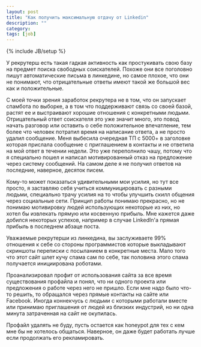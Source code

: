 ```yaml
---
layout: post
title: "Как получить максимальную отдачу от Linkedin"
description: ""
category: 
tags: [job]
---
```

{% include JB/setup %}

У рекрутерш есть такая гадкая активность как простукивать свою базу на предмет поиска свободных соискателей. Похоже они все поголовно пишут автоматические письма в линкедине, но самое плохое, что они не понимают, что отрицательные ответы имеют такой же большой вес как и положительные. 

С моей точки зрения заработок рекрутера не в том, что он запускает спамбота по выборке, а в том что поддерживают связь со своей базой, растят ее и выстраивают хорошие отношения с конкретными людьми. Отрицательный ответ соискателя это уже значит много, это повод начать разговор или оставить о себе положительное впечатление, тем более что человек потратил время на написание ответа, а не просто удалил сообщение. Меня выбесила очередная ТП с 5000+ в заголовке которая прислала сообщение с приглашением в контакты и не ответила на мой ответ в течении недели. Это уже переполнило чашу, потому что я специально пошел и написал мотивированный отказ на предложение через систему сообщений. На самом деле я не получил ответов на последние, наверное, десяток писем. 

Кому-то может показаться удивительными мои усилия, но тут все просто, я заставляю себя учиться коммуницировать с разными людьми, специально трачу усилия на то чтобы улучшить скилл общения через социальные сети. Принцип работы понимаю прекрасно, но не понимаю мотивировку людей использующих некоторые из них, но хотел бы извлекать прямую или косвенную прибыль. Мне кажется даже добился некоторых успехов, например в случае LinkedIn'а прямая прибыль в последнем абзаце поста.

Уважаемые рекрутерши из линкедина, вы заслуживаете 99% отношения к себе со стороны программистов которые выкладывают скриншоты переписки с посыланием в конкретные места. Мало того что этот сайт шлет кучу спама сам по себе, так половина этого спама получается инициирована роботами. 

Проанализировал профит от использования сайта за все время существования профайла и понял, что ни одного проекта или предложения о работе через него не пришло. Если мне надо было что-то решить, то обращался через прямые контакты на сайте или Facebook. Иногда коннекчусь с людьми с которыми работали вместе или принимаю приглашения от людей из близких индустрий, но ни одна минута затраченная на сайт не окупилась.

Профайл удалять не буду, пусть остается как honeypot для тех с кем мне бы не хотелось общаться. Наверное, он даже будет работать лучше если продолжать его рекламировать.

